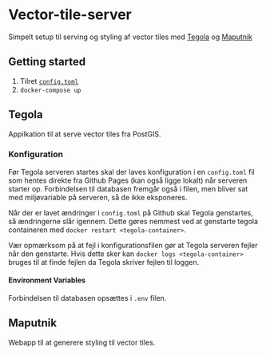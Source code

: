 # Vector-tile-server
Simpelt setup til serving og styling af vector tiles med [Tegola](https://tegola.io/) og [Maputnik](https://maputnik.github.io/)

## Getting started
1. Tilret [`config.toml`](https://github.com/frederiksberg/frederiksberg.github.io/blob/master/tegola/config.toml) 
2. `docker-compose up`

## Tegola
Appilkation til at serve vector tiles fra PostGIS.

### Konfiguration
Før Tegola serveren startes skal der laves konfiguration i en `config.toml` fil som hentes direkte fra Github Pages (kan også ligge lokalt) når serveren starter op. Forbindelsen til databasen fremgår også i filen, men bliver sat med miljøvariable på serveren, så de ikke eksponeres. 

Når der er lavet ændringer i `config.toml` på Github skal Tegola genstartes, så ændringerne slår igennem. Dette gøres nemmest ved at genstarte tegola containeren med `docker restart <tegola-container>`.

Vær opmærksom på at fejl i konfigurationsfilen gør at Tegola serveren fejler når den genstarte. Hvis dette sker kan `docker logs <tegola-container>` bruges til at finde fejlen da Tegola skriver fejlen til loggen. 

#### Environment Variables
Forbindelsen til databasen opsættes i `.env` filen. 

## Maputnik
Webapp til at generere styling til vector tiles.
